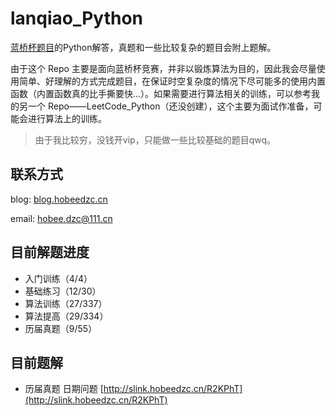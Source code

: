 # lanqiao_Python

[蓝桥杯题目](http://lx.lanqiao.cn/problemsets.page)的Python解答，真题和一些比较复杂的题目会附上题解。

由于这个 Repo 主要是面向蓝桥杯竞赛，并非以锻炼算法为目的，因此我会尽量使用简单、好理解的方式完成题目，在保证时空复杂度的情况下尽可能多的使用内置函数（内置函数真的比手撕要快...）。如果需要进行算法相关的训练，可以参考我的另一个 Repo——LeetCode_Python（还没创建），这个主要为面试作准备，可能会进行算法上的训练。

> 由于我比较穷，没钱开vip，只能做一些比较基础的题目qwq。

## 联系方式

blog: [blog.hobeedzc.cn](https://blog.hobeedzc.cn/)

email: [hobee.dzc@111.cn](mailto:hobee.dzc@111.com)

## 目前解题进度

- 入门训练（4/4）
- 基础练习（12/30）
- 算法训练（27/337）
- 算法提高（29/334）
- 历届真题（9/55）

## 目前题解

- 历届真题 日期问题 [http://slink.hobeedzc.cn/R2KPhT](http://slink.hobeedzc.cn/R2KPhT)

